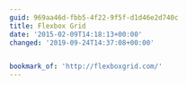 ```yaml
---
guid: 969aa46d-fbb5-4f22-9f5f-d1d46e2d740c
title: Flexbox Grid
date: '2015-02-09T14:18:13+00:00'
changed: '2019-09-24T14:37:08+00:00'


bookmark_of: 'http://flexboxgrid.com/'
---
```





